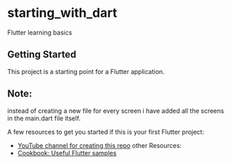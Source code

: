 # starting_with_dart

Flutter learning basics

## Getting Started

This project is a starting point for a Flutter application.
## Note:
instead of creating a new file for every screen i have added all the screens in the main.dart file itself.


A few resources to get you started if this is your first Flutter project:

- [YouTube channel for creating this repo](https://www.youtube.com/watch?v=jqxz7QvdWk8&list=PLjVLYmrlmjGfGLShoW0vVX_tcyT8u1Y3E)
other Resources:
- [Cookbook: Useful Flutter samples](https://docs.flutter.dev/cookbook)

